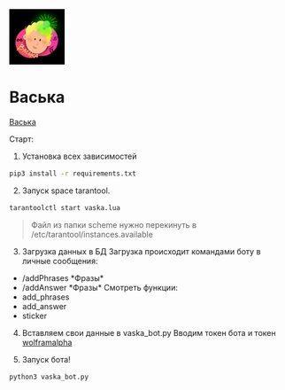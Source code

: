<img src="https://github.com/ICQ-BOTS/vaska_bot/blob/main/vaska.png" width="100" height="100">

# Васька

[Васька](https://icq.im/vaska_bot)

Старт:
1. Установка всех зависимостей 
```bash
pip3 install -r requirements.txt
```

2. Запуск space tarantool.
```bash
tarantoolctl start vaska.lua
```
> Файл из папки scheme нужно перекинуть в /etc/tarantool/instances.available


3. Загрузка данных в БД
Загрузка происходит командами боту в личные сообщения: 
* /addPhrases \*Фразы\*
* /addAnswer \*Фразы\*
Смотреть функции:
* add_phrases
* add_answer
* sticker


4. Вставляем свои данные в vaska_bot.py
Вводим токен бота и токен [wolframalpha](https://products.wolframalpha.com/api/)


5. Запуск бота!
```bash
python3 vaska_bot.py
```